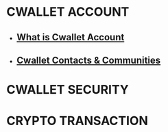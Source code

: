 # CWALLET ACCOUNT

* ## [What is Cwallet Account](1.1.md)

* ## [Cwallet Contacts & Communities](1.2.md)

# CWALLET SECURITY

# CRYPTO TRANSACTION